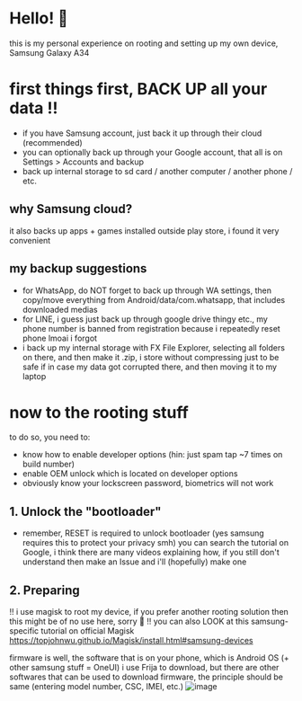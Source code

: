 # Hello! 🙌
this is my personal experience on rooting and setting up my own device, Samsung Galaxy A34

# first things first, BACK UP all your data !!
* if you have Samsung account, just back it up through their cloud (recommended)
* you can optionally back up through your Google account, that all is on Settings > Accounts and backup
* back up internal storage to sd card / another computer / another phone / etc.

## why Samsung cloud?
it also backs up apps + games installed outside play store, i found it very convenient

## my backup suggestions
* for WhatsApp, do NOT forget to back up through WA settings, then copy/move everything from Android/data/com.whatsapp, that includes downloaded medias
* for LINE, i guess just back up through google drive thingy etc., my phone number is banned from registration because i repeatedly reset phone lmoai i forgot
* i back up my internal storage with FX File Explorer, selecting all folders on there, and then make it .zip, i store without compressing just to be safe if in case my data got corrupted there, and then moving it to my laptop

# now to the rooting stuff
to do so, you need to:
- know how to enable developer options (hin: just spam tap ~7 times on build number)
- enable OEM unlock which is located on developer options
- obviously know your lockscreen password, biometrics will not work

## 1. Unlock the "bootloader"
- remember, RESET is required to unlock bootloader
  (yes samsung requires this to protect your privacy smh)
you can search the tutorial on Google, i think there are many videos explaining how, if you still don't understand then make an Issue and i'll (hopefully) make one

## 2. Preparing
!! i use magisk to root my device, if you prefer another rooting solution then this might be of no use here, sorry 🙏
!! you can also LOOK at this samsung-specific tutorial on official Magisk https://topjohnwu.github.io/Magisk/install.html#samsung-devices

firmware is well, the software that is on your phone, which is Android OS (+ other samsung stuff = OneUI)
i use Frija to download, but there are other softwares that can be used to download firmware, the principle should be same (entering model number, CSC, IMEI, etc.)
![image](https://github.com/Antonomasia3/stuff/assets/89201774/9c528ecd-1b99-43e7-8c00-7d691d4b9d90)


